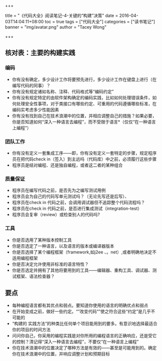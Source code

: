 +++

title = "《代码大全》阅读笔记-4-关键的“构建”决策"
date = 2016-04-03T14:04:11+08:00
toc = true
tags = ["代码大全"]
categories = ["读书笔记"]
banner = "img/avatar.png"
author = "Tacey Wong"

+++

## 核对表：主要的构建实践

### 编码

+ 你有没有确定，多少设计工作将要预先进行，多少设计工作在键盘上进行（在编写代码的同事）？
+ 你有没有规定诸如名称、注释、代码格式等“编码约定”
+ 你有没有规定特定的由软件架构确定的编码实践，比如如何处理错误条件，如何处理安全性事项，对于类接口有哪些约定、可重用的代码遵循哪些标准，在编码实考虑多少性能因素
+ 你有没有找到自己在技术浪潮中的位置，并相应调整自己的措施？如果必要，你是否知道如何“深入一种语言去编程”，而不受限于语言*（仅仅“在一种语言上编程”）

### 团队工作

+ 你有没有定义一套集成工序——即，你有没有定义一套特定的步骤，规定程序员在把代码check in（签入）到主远吗（代码库）中之前，必须履行这些步骤
+ 程序员是结对编程、还是独自编程，或者这二者的某种组合

### 质量保证

+ 程序员在编写代码之前，是否先为之编写测试用例
+ 程序员会为自己的代码写单元测试吗？（无论先写还是后写）、
+ 程序员在check in 代码之前，会调用调试器但不追踪整个代码流程吗？
+ 程序员在check in 代码之前，是否进行集成测试（integration-test）
+ 程序员会复审（review）或检查别人的代码吗?

### 工具

+ 你是否选用了某种版本控制工具
+ 你是否选定了一种语言，以及语言的版本或编译器版本
+ 你是否选择了某个编程框架（framework,如j2ee 、。net）,或者明确地决定不适用编程框架
+ 你是否决定允许使用非标准的语言特性？
+ 你是否选定并拥有了其他将要用到的工具——编辑器、重构工具、调试器、测试框架、语法检查器？

## 要点

+ 每种编程语言都有其优点和弱点。要知道你使用的语言的明确优点和弱点
+ 在开始变成之前，做好一些约定。“”改变代码“”使之符合这些“约定”是几乎不可能的
+ “构建的 实践方法”的种类比任何单个项目能用到的要多。有意识地选择最适合你的项目的时间方法
+ 问问你自己，你采用的编程实践是对你所用的编程语言的正确响应，还是受它的控制？清记得“深入一种语言去编程”，不要仅“在一种语言上编程”
+ 你在技术浪潮中的位置决定了哪种方法是有效的——甚至是可能用到的。确定你在技术浪潮中的位置，并响应调整计划和预期目标